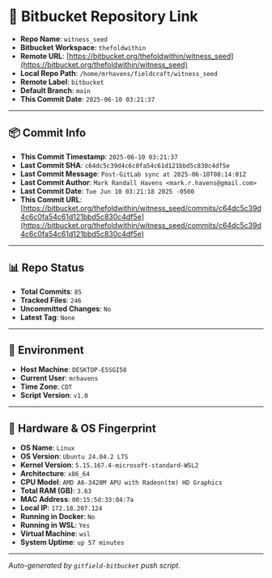# 🔗 Bitbucket Repository Link

- **Repo Name**: `witness_seed`
- **Bitbucket Workspace**: `thefoldwithin`
- **Remote URL**: [https://bitbucket.org/thefoldwithin/witness_seed](https://bitbucket.org/thefoldwithin/witness_seed)
- **Local Repo Path**: `/home/mrhavens/fieldcraft/witness_seed`
- **Remote Label**: `bitbucket`
- **Default Branch**: `main`
- **This Commit Date**: `2025-06-10 03:21:37`

---

## 📦 Commit Info

- **This Commit Timestamp**: `2025-06-10 03:21:37`
- **Last Commit SHA**: `c64dc5c39d4c6c0fa54c61d121bbd5c830c4df5e`
- **Last Commit Message**: `Post-GitLab sync at 2025-06-10T08:14:01Z`
- **Last Commit Author**: `Mark Randall Havens <mark.r.havens@gmail.com>`
- **Last Commit Date**: `Tue Jun 10 03:21:18 2025 -0500`
- **This Commit URL**: [https://bitbucket.org/thefoldwithin/witness_seed/commits/c64dc5c39d4c6c0fa54c61d121bbd5c830c4df5e](https://bitbucket.org/thefoldwithin/witness_seed/commits/c64dc5c39d4c6c0fa54c61d121bbd5c830c4df5e)

---

## 📊 Repo Status

- **Total Commits**: `85`
- **Tracked Files**: `246`
- **Uncommitted Changes**: `No`
- **Latest Tag**: `None`

---

## 🧭 Environment

- **Host Machine**: `DESKTOP-E5SGI58`
- **Current User**: `mrhavens`
- **Time Zone**: `CDT`
- **Script Version**: `v1.0`

---

## 🧬 Hardware & OS Fingerprint

- **OS Name**: `Linux`
- **OS Version**: `Ubuntu 24.04.2 LTS`
- **Kernel Version**: `5.15.167.4-microsoft-standard-WSL2`
- **Architecture**: `x86_64`
- **CPU Model**: `AMD A6-3420M APU with Radeon(tm) HD Graphics`
- **Total RAM (GB)**: `3.63`
- **MAC Address**: `00:15:5d:33:04:7a`
- **Local IP**: `172.18.207.124`
- **Running in Docker**: `No`
- **Running in WSL**: `Yes`
- **Virtual Machine**: `wsl`
- **System Uptime**: `up 57 minutes`

---

_Auto-generated by `gitfield-bitbucket` push script._
